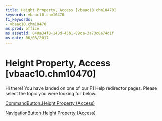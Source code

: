 ```yaml
---
title: Height Property, Access [vbaac10.chm10470]
keywords: vbaac10.chm10470
f1_keywords:
- vbaac10.chm10470
ms.prod: office
ms.assetid: 048a34f8-148d-45b1-89ca-3a73c8a74d1f
ms.date: 06/08/2017
---
```



# Height Property, Access [vbaac10.chm10470]

Hi there! You have landed on one of our F1 Help redirector pages. Please select the topic you were looking for below.

[CommandButton.Height Property (Access)](http://msdn.microsoft.com/library/40b8e9fb-8573-7bb2-9467-12ca5b593a04%28Office.15%29.aspx)

[NavigationButton.Height Property (Access)](http://msdn.microsoft.com/library/59492efc-5cb0-2659-d930-946831f8c873%28Office.15%29.aspx)


